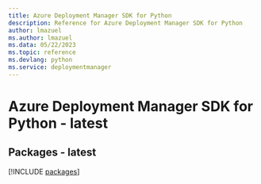 ```yaml
---
title: Azure Deployment Manager SDK for Python
description: Reference for Azure Deployment Manager SDK for Python
author: lmazuel
ms.author: lmazuel
ms.data: 05/22/2023
ms.topic: reference
ms.devlang: python
ms.service: deploymentmanager
---
```

# Azure Deployment Manager SDK for Python - latest
## Packages - latest
[!INCLUDE [packages](deployment-manager-index.md)]